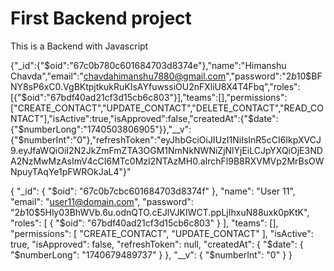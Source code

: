 # First Backend project 

This is a Backend with Javascript





{"_id":{"$oid":"67c0b780c601684703d8374e"},"name":"Himanshu Chavda","email":"chavdahimanshu7880@gmail.com","password":"$2b$10$BFNY8sP6xC0.VgBKtpjtkukRuKIsAYfuwssiOU2nFXliU8X4T4Fbq","roles":[{"$oid":"67bdf40ad21cf3d15cb6c803"}],"teams":[],"permissions":["CREATE_CONTACT","UPDATE_CONTACT","DELETE_CONTACT","READ_CONTACT"],"isActive":true,"isApproved":false,"createdAt":{"$date":{"$numberLong":"1740503806905"}},"__v":{"$numberInt":"0"},"refreshToken":"eyJhbGciOiJIUzI1NiIsInR5cCI6IkpXVCJ9.eyJfaWQiOiI2N2JkZmFmZTA3OGM1NmNkNWNiZjNlYjEiLCJpYXQiOjE3NDA2NzMwMzAsImV4cCI6MTc0MzI2NTAzMH0.aIrchFl9B8RXVMVp2MrBsOWNpuyTAqYe1pFWROkJaL4"}"





{
  "_id": { "$oid": "67c0b7cbc601684703d8374f" },
  "name": "User 11",
  "email": "user11@domain.com",
  "password": "$2b$10$5Hly03BhWVb.6u.odnQTO.cEJlVJKIWCT.ppLjIhxuN88uxk0pKtK",
  "roles": [
    { "$oid": "67bdf40ad21cf3d15cb6c803" }
  ],
  "teams": [],
  "permissions": [
    "CREATE_CONTACT",
    "UPDATE_CONTACT"
  ],
  "isActive": true,
  "isApproved": false,
  "refreshToken": null,
  "createdAt": {
    "$date": { "$numberLong": "1740679489737" }
  },
  "__v": { "$numberInt": "0" }
}
